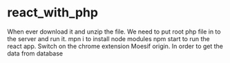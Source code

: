 # react_with_php

When ever download it and unzip the file. We need to put root php file in to the server and run it.
mpn i to install node modules
npm start to run the react app.
Switch on the chrome extension Moesif origin. In order to get the data from database 
